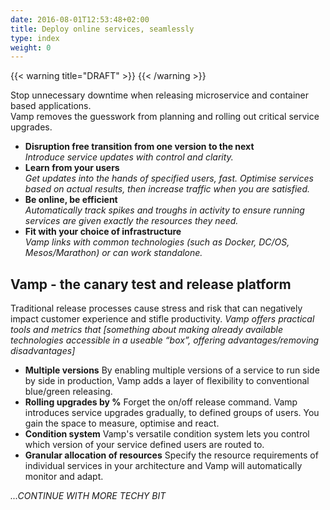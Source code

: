 ```yaml
---
date: 2016-08-01T12:53:48+02:00
title: Deploy online services, seamlessly
type: index
weight: 0
---
```

{{< warning title="DRAFT" >}}
{{< /warning >}}

Stop unnecessary downtime when releasing microservice and container based applications.  
Vamp removes the guesswork from planning and rolling out critical service upgrades.

* __Disruption free transition from one version to the next__  
_Introduce service updates with control and clarity._
* __Learn from your users__  
_Get updates into the hands of specified users, fast. Optimise services based on actual results, then increase traffic when you are satisfied._
* __Be online, be efficient__  
_Automatically track spikes and troughs in activity to ensure running services are given exactly the resources they need._
* __Fit with your choice of infrastructure__   
_Vamp links with common technologies (such as Docker, DC/OS, Mesos/Marathon) or can work standalone._

## Vamp - the canary test and release platform

Traditional release processes cause stress and risk that can negatively impact customer experience and stifle productivity.
_Vamp offers practical tools and metrics that_ 
 _[something about making already available technologies accessible in a useable “box”, offering advantages/removing disadvantages]_

* __Multiple versions__ By enabling multiple versions of a service to run side by side in production, Vamp adds a layer of flexibility to conventional blue/green releasing. 
* __Rolling upgrades by %__ Forget the on/off release command. Vamp introduces service upgrades gradually, to defined groups of users. You gain the space to measure, optimise and react.
* __Condition system__ Vamp's versatile condition system lets you control which version of your service defined users are routed to.
* __Granular allocation of resources__ Specify the resource requirements of individual services in your architecture and Vamp will automatically monitor and adapt. 

_...CONTINUE WITH MORE TECHY BIT_